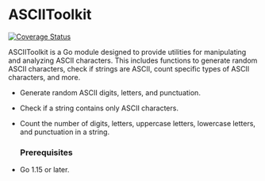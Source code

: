 # ASCIIToolkit

[![Coverage Status](https://coveralls.io/repos/github/MattRattigan/asciitoolkit/badge.svg?branch=main)](https://coveralls.io/github/MattRattigan/asciitoolkit?branch=main)

ASCIIToolkit is a Go module designed to provide utilities for manipulating and analyzing ASCII characters. This includes functions to generate random ASCII characters, check if strings are ASCII, count specific types of ASCII characters, and more.

- Generate random ASCII digits, letters, and punctuation.
- Check if a string contains only ASCII characters.
- Count the number of digits, letters, uppercase letters, lowercase letters, and punctuation in a string.

  ### Prerequisites
- Go 1.15 or later.

